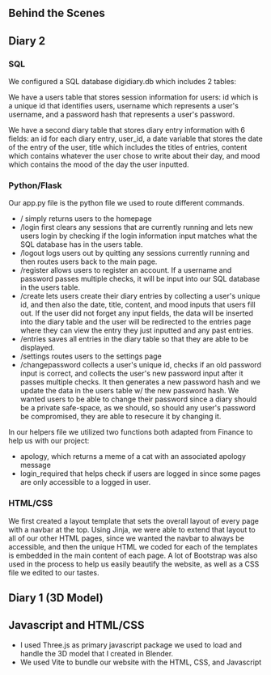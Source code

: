 ## Behind the Scenes


## Diary 2

### SQL
We configured a SQL database digidiary.db which includes 2 tables:

We have a users table that stores session information for users: id which is a unique id that identifies users, username which represents a user's username, and a password hash that represents a user's password.


We have a second diary table that stores diary entry information with 6 fields: an id for each diary entry, user_id, a date variable that stores the date of the entry of the user, title which includes the titles of entries, content which contains whatever the user chose to write about their day, and mood which contains the mood of the day the user inputted.

### Python/Flask
Our app.py file is the python file we used to route different commands.
- / simply returns users to the homepage
- /login first clears any sessions that are currently running and lets new users login by checking if the login information input matches what the SQL database has in the users table.
- /logout logs users out by quitting any sessions currently running and then routes users back to the main page.
- /register allows users to register an account. If a username and password passes multiple checks, it will be input into our SQL database in the users table.
- /create lets users create their diary entries by collecting a user's unique id, and then also the date, title, content, and mood inputs that users fill out. If the user did not forget any input fields, the data will be inserted into the diary table and the user will be redirected to the entries page where they can view the entry they just inputted and any past entries.
- /entries saves all entries in the diary table so that they are able to be displayed.
- /settings routes users to the settings page
- /changepassword collects a user's unique id, checks if an old password input is correct, and collects the user's new password input after it passes multiple checks. It then generates a new password hash and we update the data in the users table w/ the new password hash. We wanted users to be able to change their password since a diary should be a private safe-space, as we should, so should any user's password be compromised, they are able to resecure it by changing it.

In our helpers file we utilized two functions both adapted from Finance to help us with our project:
- apology, which returns a meme of a cat with an associated apology message
- login_required that helps check if users are logged in since some pages are only accessible to a logged in user.

### HTML/CSS
We first created a layout template that sets the overall layout of every page with a navbar at the top. Using Jinja, we were able to extend that layout to all of our other HTML pages, since we wanted the navbar to always be accessible, and then the unique HTML we coded for each of the templates is embedded in the main content of each page. A lot of Bootstrap was also used in the process to help us easily beautify the website, as well as a CSS file we edited to our tastes.

## Diary 1 (3D Model)

## Javascript and HTML/CSS
- I used Three.js as primary javascript package we used to load and handle the 3D model that I created in Blender.
- We used Vite to bundle our website with the HTML, CSS, and Javascript
